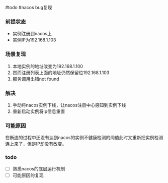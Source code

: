 #todo #nacos
bug复现
### 前提状态
- 实例注册到nacos上
- 实例IP为192.168.1.103
### 场景复现
1. 本地实例的地址改变为192.168.1.100
2. 然而注册列表上面的地址仍然保留位192.168.1.103
3. 服务调用出错not found
### 解决
1. 手动将nacos实例下线，让nacos注册中心感知到实例下线
2. 重新启动实例将ip信息重置
### 可能原因
在断连的过程中还没有达到nacos的实例不健康检测的阈值此时又重新把实例检测连上来了，但是IP却没有改变。
### todo
- [ ]  熟悉nacos的底层运行机制
- [ ]  可能原因的复现